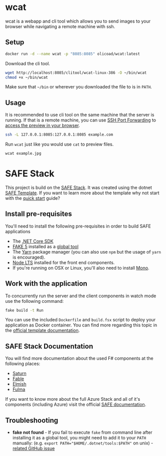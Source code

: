 # wcat

wcat is a webapp and cli tool which allows you to send images
to your browser while navigating a remote machine with ssh.

## Setup

```bash
docker run -d --name wcat -p "8085:8085" olicoad/wcat:latest
```

Download the cli tool.

```bash
wget http://localhost:8085/clitool/wcat-linux-386 -O ~/bin/wcat
chmod +x ~/bin/wcat
```

Make sure that `~/bin` or wherever you downloaded the file to is in `PATH`.

## Usage

It is recommended to use cli tool on the same machine that the server is running.
If that is a remote machine, you can use [SSH Port Forwarding](https://www.ssh.com/ssh/tunneling/example) to [access the preview in your browser](http://localhost:8085).

```bash
ssh -L 127.0.0.1:8085:127.0.0.1:8085 example.com
```

Run `wcat` just like you would use `cat` to preview files.

```bash
wcat example.jpg
```

# SAFE Stack

This project is build on the [SAFE Stack](https://safe-stack.github.io/). It was created using the dotnet [SAFE Template](https://safe-stack.github.io/docs/template-overview/). If you want to learn more about the template why not start with the [quick start](https://safe-stack.github.io/docs/quickstart/) guide?

## Install pre-requisites

You'll need to install the following pre-requisites in order to build SAFE applications

* The [.NET Core SDK](https://www.microsoft.com/net/download)
* [FAKE 5](https://fake.build/) installed as a [global tool](https://fake.build/fake-gettingstarted.html#Install-FAKE)
* The [Yarn](https://yarnpkg.com/lang/en/docs/install/) package manager (you can also use `npm` but the usage of `yarn` is encouraged).
* [Node LTS](https://nodejs.org/en/download/) installed for the front end components.
* If you're running on OSX or Linux, you'll also need to install [Mono](https://www.mono-project.com/docs/getting-started/install/).

## Work with the application

To concurrently run the server and the client components in watch mode use the following command:

```bash
fake build -t Run
```


You can use the included `Dockerfile` and `build.fsx` script to deploy your application as Docker container. You can find more regarding this topic in the [official template documentation](https://safe-stack.github.io/docs/template-docker/).


## SAFE Stack Documentation

You will find more documentation about the used F# components at the following places:

* [Saturn](https://saturnframework.org/docs/)
* [Fable](https://fable.io/docs/)
* [Elmish](https://elmish.github.io/elmish/)
* [Fulma](https://fulma.github.io/Fulma/)

If you want to know more about the full Azure Stack and all of it's components (including Azure) visit the official [SAFE documentation](https://safe-stack.github.io/docs/).

## Troubleshooting

* **fake not found** - If you fail to execute `fake` from command line after installing it as a global tool, you might need to add it to your `PATH` manually: (e.g. `export PATH="$HOME/.dotnet/tools:$PATH"` on unix) - [related GitHub issue](https://github.com/dotnet/cli/issues/9321)
